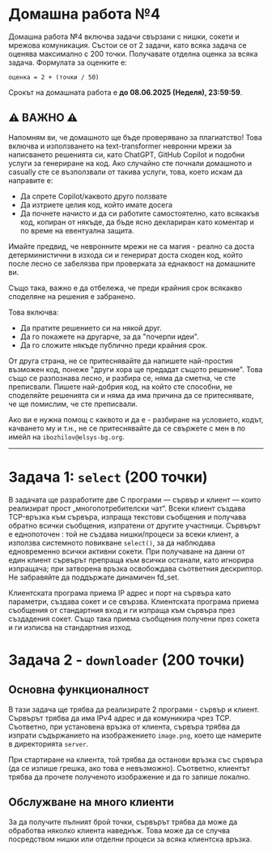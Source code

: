 # Домашна работа №4

Домашна работа №4 включва задачи свързани с нишки, сокети и мрежова комуникация. Състои се от 2 задачи, като всяка задача се оценява максимално с 200 точки. Получавате отделна оценка за всяка задача. Формулата за оценките е:

```plaintext
оценка = 2 + (точки / 50)
```

Срокът на домашната работа е **до 08.06.2025 (Неделя), 23:59:59**.

## ⚠️ ВАЖНО ⚠️

Напомням ви, че домашното ще бъде проверявано за плагиатство! Това включва и използването
на text-transformer невронни мрежи за написването решенията си, като ChatGPT, GitHub
Copilot и подобни услуги за генериране на код. Ако случайно сте почнали домашното
и casually сте се възползвали от такива услуги, това, което искам да направите е:

- Да спрете Copilot/каквото друго ползвате
- Да изтриете целия код, който имате досега
- Да почнете начисто и да си работите самостоятелно, като всякакъв код, копиран
  от някъде, да бъде ясно деклариран като коментар и по време на евентуална защита.

Имайте предвид, че невронните мрежи не са магия - реално са доста детерминистични
в изхода си и генерират доста сходен код, който после лесно се забелязва при проверката
за еднаквост на домашните ви.

Също така, важно е да отбележа, че преди крайния срок всякакво споделяне на решения
е забранено.

Това включва:

- Да пратите решението си на някой друг.
- Да го покажете на другарче, за да "почерпи идеи".
- Да го сложите някъде публично преди крайния срок.

От друга страна, не се притеснявайте да напишете най-простия възможен код, понеже
"други хора ще предадат същото решение". Това също се разпознава лесно, и разбира
се, няма да сметна, че сте преписвали. Пишете най-добрия код, на който сте способни,
не споделяйте решенията си и няма да има причина да се притеснявате, че ще помислим,
че сте преписвали.

Ако ви е нужна помощ с каквото и да е - разбиране на условието, кодът, качването
му и т.н., не се притеснявайте да се свържете с мен в по
имейл на `ibozhilov@elsys-bg.org`.


---


# Задача 1: `select` (200 точки)

В задачата ще разработите две С програми — сървър и клиент — които реализират прост „многопотребителски чат“. Всеки клиент създава TCP-връзка към сървъра, изпраща текстови съобщения и получава обратно всички съобщения, изпратени от другите участници. Сървърът е еднопоточен : той не създава нишки/процеси за всеки клиент, а използва системното повикване `select()`, за да наблюдава едновременно всички активни сокети. При получаване на данни от един клиент сървърът препраща към всички останали, като игнорира изпращача; при затворена връзка освобождава съответния дескриптор. Не забравяйте да поддържате динамичен fd_set.

Клиентската програма приема IP адрес и порт на сървъра като параметри, създава сокет и се свързва. Клиентската програма приема съобщения от стандартния вход и ги изпраща към сървъра през създадения сокет. Също така приема съобщения получени през сокета и ги изписва на стандартния изход.

# Задача 2 - `downloader` (200 точки)
## Основна функционалност
В тази задача ще трябва да реализирате 2 програми - сървър и клиент. Сървърът трябва да има IPv4 адрес и да комуникира чрез TCP. Съответно, при установена връзка от клиента, сървъра трябва да изпрати съдържанието на изображението `image.png`, което ще намерите в директорията `server`.

При стартиране на клиента, той трябва да останови връзка със сървъра (да се изпише грешка, ако това е невъзможно). Съответно, клиентът трябва да прочете полученото изображение и да го запише локално.

## Обслужване на много клиенти

За да получите пълният брой точки, сървърът трябва да може да обработва няколко клиента наведнъж. Това може да се случва посредством нишки или отделни процеси за всяка клиентска връзка.

